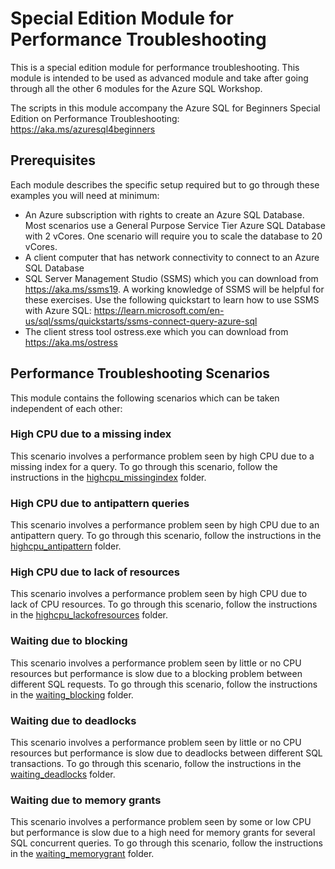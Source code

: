 # Special Edition Module for Performance Troubleshooting

This is a special edition module for performance troubleshooting. This module is intended to be used as advanced module and take after going through all the other 6 modules for the Azure SQL Workshop.

The scripts in this module accompany the Azure SQL for Beginners Special Edition on Performance Troubleshooting: https://aka.ms/azuresql4beginners

## Prerequisites

Each module describes the specific setup required but to go through these examples you will need at minimum:

- An Azure subscription with rights to create an Azure SQL Database. Most scenarios use a General Purpose Service Tier Azure SQL Database with 2 vCores. One scenario will require you to scale the database to 20 vCores.
- A client computer that has network connectivity to connect to an Azure SQL Database
- SQL Server Management Studio (SSMS) which you can download from <https://aka.ms/ssms19>. A working knowledge of SSMS will be helpful for these exercises. Use the following quickstart to learn how to use SSMS with Azure SQL: <https://learn.microsoft.com/en-us/sql/ssms/quickstarts/ssms-connect-query-azure-sql>
- The client stress tool ostress.exe which you can download from <https://aka.ms/ostress>

## Performance Troubleshooting Scenarios

This module contains the following scenarios which can be taken independent of each other:

### High CPU due to a missing index

This scenario involves a performance problem seen by high CPU due to a missing index for a query. To go through this scenario, follow the instructions in the [highcpu_missingindex](highcpu_missingindex/readme.md) folder.

### High CPU due to antipattern queries

This scenario involves a performance problem seen by high CPU due to an antipattern query. To go through this scenario, follow the instructions in the [highcpu_antipattern](highcpu_antipattern/readme.md) folder.

### High CPU due to lack of resources

This scenario involves a performance problem seen by high CPU due to lack of CPU resources. To go through this scenario, follow the instructions in the [highcpu_lackofresources](highcpu_lackofresources/readme.md) folder.

### Waiting due to blocking

This scenario involves a performance problem seen by little or no CPU resources but performance is slow due to a blocking problem between different SQL requests. To go through this scenario, follow the instructions in the [waiting_blocking](waiting_blocking/readme.md) folder.

### Waiting due to deadlocks

This scenario involves a performance problem seen by little or no CPU resources but performance is slow due to deadlocks between different SQL transactions. To go through this scenario, follow the instructions in the [waiting_deadlocks](waiting_deadlocks/readme.md) folder.

### Waiting due to memory grants

This scenario involves a performance problem seen by some or low CPU but performance is slow due to a high need for memory grants for several SQL concurrent queries. To go through this scenario, follow the instructions in the [waiting_memorygrant](waiting_memorygrant/readme.md) folder.
